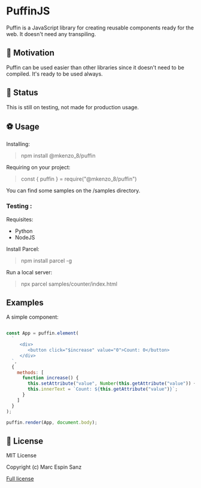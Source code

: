 # PuffinJS

Puffin is a JavaScript library for creating reusable components ready for the web. It doesn't need any transpiling.

## 🤔 Motivation

Puffin can be used easier than other libraries since it doesn't need to be compiled. It's ready to be used always.

## 🔬 Status

This is still on testing, not made for production usage.

## ⚽ Usage

Installing:
> npm install @mkenzo_8/puffin

Requiring on your project:
> const { puffin } = require("@mkenzo_8/puffin")

You can find some samples on the /samples directory.

### Testing :

Requisites:

* Python
* NodeJS

Install Parcel:
> npm install parcel -g

Run a local server:
> npx parcel  samples/counter/index.html

## Examples

A simple component:

```javascript

const App = puffin.element(
  `
     <div>
        <button click="$increase" value="0">Count: 0</button>
     </div>
  `,
  {
    methods: [
      function increase() {
        this.setAttribute("value", Number(this.getAttribute("value")) + 1);
        this.innerText = `Count: ${this.getAttribute("value")}`;
      }
    ]
  }
);

puffin.render(App, document.body);
```

## 📜 License

MIT License

Copyright (c) Marc Espin Sanz

[Full license](LICENSE.md)
